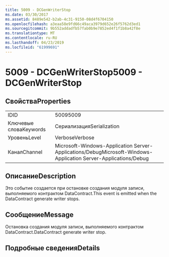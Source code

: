 ```yaml
---
title: 5009 - DCGenWriterStop
ms.date: 03/30/2017
ms.assetid: 8489e542-b2ab-4c31-9150-08d4f6704150
ms.openlocfilehash: a3eaa58e9fd66c49aca3979d652e26f5762d3ed1
ms.sourcegitcommit: 9b552addadfb57fab0b9e7852ed4f1f1b8a42f8e
ms.translationtype: MT
ms.contentlocale: ru-RU
ms.lasthandoff: 04/23/2019
ms.locfileid: "61999691"
---
```

# <a name="5009---dcgenwriterstop"></a><span data-ttu-id="493eb-102">5009 - DCGenWriterStop</span><span class="sxs-lookup"><span data-stu-id="493eb-102">5009 - DCGenWriterStop</span></span>
## <a name="properties"></a><span data-ttu-id="493eb-103">Свойства</span><span class="sxs-lookup"><span data-stu-id="493eb-103">Properties</span></span>  
  
|||  
|-|-|  
|<span data-ttu-id="493eb-104">ID</span><span class="sxs-lookup"><span data-stu-id="493eb-104">ID</span></span>|<span data-ttu-id="493eb-105">5009</span><span class="sxs-lookup"><span data-stu-id="493eb-105">5009</span></span>|  
|<span data-ttu-id="493eb-106">Ключевые слова</span><span class="sxs-lookup"><span data-stu-id="493eb-106">Keywords</span></span>|<span data-ttu-id="493eb-107">Сериализация</span><span class="sxs-lookup"><span data-stu-id="493eb-107">Serialization</span></span>|  
|<span data-ttu-id="493eb-108">Уровень</span><span class="sxs-lookup"><span data-stu-id="493eb-108">Level</span></span>|<span data-ttu-id="493eb-109">Verbose</span><span class="sxs-lookup"><span data-stu-id="493eb-109">Verbose</span></span>|  
|<span data-ttu-id="493eb-110">Канал</span><span class="sxs-lookup"><span data-stu-id="493eb-110">Channel</span></span>|<span data-ttu-id="493eb-111">Microsoft-Windows-Application Server-Applications/Debug</span><span class="sxs-lookup"><span data-stu-id="493eb-111">Microsoft-Windows-Application Server-Applications/Debug</span></span>|  
  
## <a name="description"></a><span data-ttu-id="493eb-112">Описание</span><span class="sxs-lookup"><span data-stu-id="493eb-112">Description</span></span>  
 <span data-ttu-id="493eb-113">Это событие создается при остановке создания модуля записи, выполняемого контрактом DataContract.</span><span class="sxs-lookup"><span data-stu-id="493eb-113">This event is emitted when the DataContract generate writer stops.</span></span>  
  
## <a name="message"></a><span data-ttu-id="493eb-114">Сообщение</span><span class="sxs-lookup"><span data-stu-id="493eb-114">Message</span></span>  
 <span data-ttu-id="493eb-115">Остановка создания модуля записи, выполняемого контрактом DataContract.</span><span class="sxs-lookup"><span data-stu-id="493eb-115">DataContract generate writer stop.</span></span>  
  
## <a name="details"></a><span data-ttu-id="493eb-116">Подробные сведения</span><span class="sxs-lookup"><span data-stu-id="493eb-116">Details</span></span>
